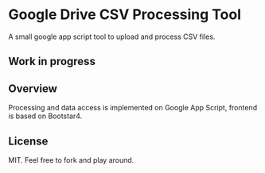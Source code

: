 # Google Drive CSV Processing Tool
A small google app script tool to upload and process CSV files.
## Work in progress

## Overview
Processing and data access is implemented on Google App Script, frontend is based
on Bootstar4.

## License
MIT. Feel free to fork and play around.
